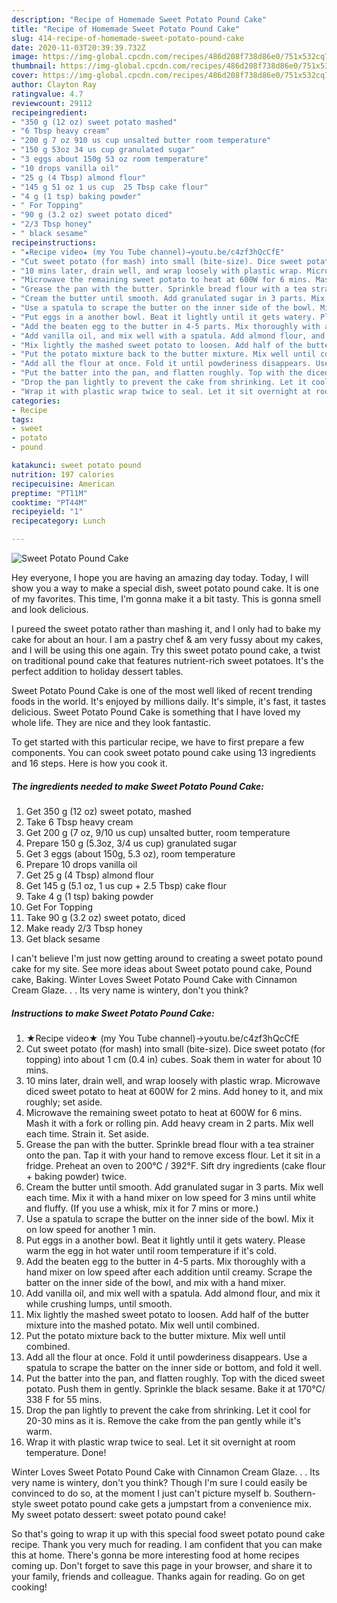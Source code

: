 ```yaml
---
description: "Recipe of Homemade Sweet Potato Pound Cake"
title: "Recipe of Homemade Sweet Potato Pound Cake"
slug: 414-recipe-of-homemade-sweet-potato-pound-cake
date: 2020-11-03T20:39:39.732Z
image: https://img-global.cpcdn.com/recipes/486d208f738d86e0/751x532cq70/sweet-potato-pound-cake-recipe-main-photo.jpg
thumbnail: https://img-global.cpcdn.com/recipes/486d208f738d86e0/751x532cq70/sweet-potato-pound-cake-recipe-main-photo.jpg
cover: https://img-global.cpcdn.com/recipes/486d208f738d86e0/751x532cq70/sweet-potato-pound-cake-recipe-main-photo.jpg
author: Clayton Ray
ratingvalue: 4.7
reviewcount: 29112
recipeingredient:
- "350 g (12 oz) sweet potato mashed"
- "6 Tbsp heavy cream"
- "200 g 7 oz 910 us cup unsalted butter room temperature"
- "150 g 53oz 34 us cup granulated sugar"
- "3 eggs about 150g 53 oz room temperature"
- "10 drops vanilla oil"
- "25 g (4 Tbsp) almond flour"
- "145 g 51 oz 1 us cup  25 Tbsp cake flour"
- "4 g (1 tsp) baking powder"
- " For Topping"
- "90 g (3.2 oz) sweet potato diced"
- "2/3 Tbsp honey"
- " black sesame"
recipeinstructions:
- "★Recipe video★ (my You Tube channel)→youtu.be/c4zf3hQcCfE"
- "Cut sweet potato (for mash) into small (bite-size). Dice sweet potato (for topping) into about 1 cm (0.4 in) cubes. Soak them in water for about 10 mins."
- "10 mins later, drain well, and wrap loosely with plastic wrap. Microwave diced sweet potato to heat at 600W for 2 mins. Add honey to it, and mix roughly; set aside."
- "Microwave the remaining sweet potato to heat at 600W for 6 mins. Mash it with a fork or rolling pin. Add heavy cream in 2 parts. Mix well each time. Strain it. Set aside."
- "Grease the pan with the butter. Sprinkle bread flour with a tea strainer onto the pan. Tap it with your hand to remove excess flour. Let it sit in a fridge. Preheat an oven to 200℃ / 392°F. Sift dry ingredients (cake flour + baking powder) twice."
- "Cream the butter until smooth. Add granulated sugar in 3 parts. Mix well each time. Mix it with a hand mixer on low speed for 3 mins until white and fluffy. (If you use a whisk, mix it for 7 mins or more.)"
- "Use a spatula to scrape the butter on the inner side of the bowl. Mix it on low speed for another 1 min."
- "Put eggs in a another bowl. Beat it lightly until it gets watery. Please warm the egg in hot water until room temperature if it&#39;s cold."
- "Add the beaten egg to the butter in 4-5 parts. Mix thoroughly with a hand mixer on low speed after each addition until creamy. Scrape the batter on the inner side of the bowl, and mix with a hand mixer."
- "Add vanilla oil, and mix well with a spatula. Add almond flour, and mix it while crushing lumps, until smooth."
- "Mix lightly the mashed sweet potato to loosen. Add half of the butter mixture into the mashed potato. Mix well until combined."
- "Put the potato mixture back to the butter mixture. Mix well until combined."
- "Add all the flour at once. Fold it until powderiness disappears. Use a spatula to scrape the batter on the inner side or bottom, and fold it well."
- "Put the batter into the pan, and flatten roughly. Top with the diced sweet potato. Push them in gently. Sprinkle the black sesame. Bake it at 170℃/ 338 F for 55 mins."
- "Drop the pan lightly to prevent the cake from shrinking. Let it cool for 20-30 mins as it is. Remove the cake from the pan gently while it&#39;s warm."
- "Wrap it with plastic wrap twice to seal. Let it sit overnight at room temperature. Done!"
categories:
- Recipe
tags:
- sweet
- potato
- pound

katakunci: sweet potato pound 
nutrition: 197 calories
recipecuisine: American
preptime: "PT11M"
cooktime: "PT44M"
recipeyield: "1"
recipecategory: Lunch

---
```



![Sweet Potato Pound Cake](https://img-global.cpcdn.com/recipes/486d208f738d86e0/751x532cq70/sweet-potato-pound-cake-recipe-main-photo.jpg)

Hey everyone, I hope you are having an amazing day today. Today, I will show you a way to make a special dish, sweet potato pound cake. It is one of my favorites. This time, I'm gonna make it a bit tasty. This is gonna smell and look delicious.

I pureed the sweet potato rather than mashing it, and I only had to bake my cake for about an hour. I am a pastry chef &amp; am very fussy about my cakes, and I will be using this one again. Try this sweet potato pound cake, a twist on traditional pound cake that features nutrient-rich sweet potatoes. It&#39;s the perfect addition to holiday dessert tables.

Sweet Potato Pound Cake is one of the most well liked of recent trending foods in the world. It's enjoyed by millions daily. It's simple, it's fast, it tastes delicious. Sweet Potato Pound Cake is something that I have loved my whole life. They are nice and they look fantastic.


To get started with this particular recipe, we have to first prepare a few components. You can cook sweet potato pound cake using 13 ingredients and 16 steps. Here is how you cook it.

<!--inarticleads1-->

##### The ingredients needed to make Sweet Potato Pound Cake:

1. Get 350 g (12 oz) sweet potato, mashed
1. Take 6 Tbsp heavy cream
1. Get 200 g (7 oz, 9/10 us cup) unsalted butter, room temperature
1. Prepare 150 g (5.3oz, 3/4 us cup) granulated sugar
1. Get 3 eggs (about 150g, 5.3 oz), room temperature
1. Prepare 10 drops vanilla oil
1. Get 25 g (4 Tbsp) almond flour
1. Get 145 g (5.1 oz, 1 us cup + 2.5 Tbsp) cake flour
1. Take 4 g (1 tsp) baking powder
1. Get  For Topping
1. Take 90 g (3.2 oz) sweet potato, diced
1. Make ready 2/3 Tbsp honey
1. Get  black sesame


I can&#39;t believe I&#39;m just now getting around to creating a sweet potato pound cake for my site. See more ideas about Sweet potato pound cake, Pound cake, Baking. Winter Loves Sweet Potato Pound Cake with Cinnamon Cream Glaze. . . Its very name is wintery, don&#39;t you think? 

<!--inarticleads2-->

##### Instructions to make Sweet Potato Pound Cake:

1. ★Recipe video★ (my You Tube channel)→youtu.be/c4zf3hQcCfE
1. Cut sweet potato (for mash) into small (bite-size). Dice sweet potato (for topping) into about 1 cm (0.4 in) cubes. Soak them in water for about 10 mins.
1. 10 mins later, drain well, and wrap loosely with plastic wrap. Microwave diced sweet potato to heat at 600W for 2 mins. Add honey to it, and mix roughly; set aside.
1. Microwave the remaining sweet potato to heat at 600W for 6 mins. Mash it with a fork or rolling pin. Add heavy cream in 2 parts. Mix well each time. Strain it. Set aside.
1. Grease the pan with the butter. Sprinkle bread flour with a tea strainer onto the pan. Tap it with your hand to remove excess flour. Let it sit in a fridge. Preheat an oven to 200℃ / 392°F. Sift dry ingredients (cake flour + baking powder) twice.
1. Cream the butter until smooth. Add granulated sugar in 3 parts. Mix well each time. Mix it with a hand mixer on low speed for 3 mins until white and fluffy. (If you use a whisk, mix it for 7 mins or more.)
1. Use a spatula to scrape the butter on the inner side of the bowl. Mix it on low speed for another 1 min.
1. Put eggs in a another bowl. Beat it lightly until it gets watery. Please warm the egg in hot water until room temperature if it&#39;s cold.
1. Add the beaten egg to the butter in 4-5 parts. Mix thoroughly with a hand mixer on low speed after each addition until creamy. Scrape the batter on the inner side of the bowl, and mix with a hand mixer.
1. Add vanilla oil, and mix well with a spatula. Add almond flour, and mix it while crushing lumps, until smooth.
1. Mix lightly the mashed sweet potato to loosen. Add half of the butter mixture into the mashed potato. Mix well until combined.
1. Put the potato mixture back to the butter mixture. Mix well until combined.
1. Add all the flour at once. Fold it until powderiness disappears. Use a spatula to scrape the batter on the inner side or bottom, and fold it well.
1. Put the batter into the pan, and flatten roughly. Top with the diced sweet potato. Push them in gently. Sprinkle the black sesame. Bake it at 170℃/ 338 F for 55 mins.
1. Drop the pan lightly to prevent the cake from shrinking. Let it cool for 20-30 mins as it is. Remove the cake from the pan gently while it&#39;s warm.
1. Wrap it with plastic wrap twice to seal. Let it sit overnight at room temperature. Done!


Winter Loves Sweet Potato Pound Cake with Cinnamon Cream Glaze. . . Its very name is wintery, don&#39;t you think? Though I&#39;m sure I could easily be convinced to do so, at the moment I just can&#39;t picture myself b. Southern-style sweet potato pound cake gets a jumpstart from a convenience mix. My sweet potato dessert: sweet potato pound cake! 

So that's going to wrap it up with this special food sweet potato pound cake recipe. Thank you very much for reading. I am confident that you can make this at home. There's gonna be more interesting food at home recipes coming up. Don't forget to save this page in your browser, and share it to your family, friends and colleague. Thanks again for reading. Go on get cooking!
